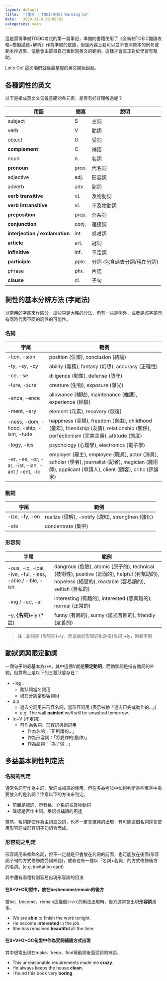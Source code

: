 ```yaml
---
layout: default
title:  "[雷哥 | TOEIC多益] Warming Up"
date:   2020-11-8 20:00:01
categories: main
---
```


這是雷哥準備TOEIC考試的第一篇筆記，準備的書籍使用了《全新制TOEIC閱讀攻略+模擬試題+解析》作為準備的依據，但是內容上若可以並不會照原本的例句或範本抄過來，儘量會由雷哥自己重新寫英文的範例，這樣才會真正對於學習有幫助。

Let's Go! 這次咱們就從最基礎的英文開始說起。

## 各種詞性的英文

以下是組成英文文句最基礎的各元素，是否有好好理解過呢？

| 用語                           | 簡寫  | 說明                         |
| ------------------------------ | ----- | ---------------------------- |
| subject                        | S     | 主詞                         |
| verb                           | V     | 動詞                         |
| object                         | O     | 受詞                         |
| **complement**                 | C     | 補語                         |
| noun                           | n.    | 名詞                         |
| **pronoun**                    | pron. | 代名詞                       |
| adjective                      | adj.  | 形容詞                       |
| adverb                         | adv.  | 副詞                         |
| **verb transitive**            | vt.   | 及物動詞                     |
| **verb intransitive**          | vi.   | 不及物動詞                   |
| **preposition**                | prep. | 介系詞                       |
| **conjunction**                | conj. | 連接詞                       |
| **interjection / exclamation** | int.  | 感嘆詞                       |
| **article**                    | art.  | 冠詞                         |
| **infinitive**                 | inf.  | 不定詞                       |
| **participle**                 | pple. | 分詞 (包含過去分詞/現在分詞) |
| phrase                         | phr.  | 片語                         |
| **clause**                     | cl.   | 子句                         |



## 詞性的基本分辨方法 (字尾法)

以常用的字尾來作區分，這些只是大略的分法，仍有一些是例外，或者是該字尾同有同時代表不同的詞性的可能性。

### 名詞

| 字尾                                             | 範例                                                         |
| ------------------------------------------------ | ------------------------------------------------------------ |
| -tion, -sion                                     | position (位置), conclusion (結論)                           |
| -ty, -sy, -cy                                    | ability (義務), fantasy (幻想), accuracy (正確性)            |
| -ce, -se                                         | diligence (勤奮), defense (防守)                             |
| -ture, -sure                                     | creature (生物), exposure (曝光)                             |
| -ance, -ence                                     | allowance (補貼), maintenance (維護), experience (經驗)      |
| -ment, -ery                                      | element (元素), recovery (恢復)                              |
| -ness, -dom, -hood, -ship, -ism, -tude           | happiness (幸福), freedom (自由), childhood (童年), friendship (友情), relationship (關係), perfectionism (完美主義), attitude (態度) |
| -logy, -ics                                      | psychology (心理學), electronics (電子學)                    |
| -er, -ee, -or, -ar, -ist, -ian, -ant / -ent, -ic | employer (雇主), employee (職員), actor (演員), scholar (學者), journalist (記者), magician (魔術師), applicant (申請人), client (顧客), critic (評論家) |

### 動詞

| 字尾           | 範例                                              |
| -------------- | ------------------------------------------------- |
| -ize, -fy, -en | realize (理解), -notify (通知), strengthen (強化) |
| -ate           | concentrate (集中)                                |

### 形容詞

| 字尾                                                     | 範例                                                         |
| -------------------------------------------------------- | ------------------------------------------------------------ |
| -ous, -ic, -ical, -ive, -ful, -less, -able / -ible, -ish | dangrous (危險), atomic (原子的), technical (技術性), positive (正面的), helpful (有幫助的), hopeless (絕望的), readable (容易讀的), selfish (自私的) |
| -ing / -ed, -al                                          | interesting (有趣的), interested (感興趣的), normal (正常的) |
| -y, **{名詞}**+ly (*註)                                  | funny (有趣的), sunny (陽光普照的), friendly (友善的)        |

> 註：副詞是 {形容詞}+ly，而這邊的形容詞化是指{名詞}+ly，兩者不同



## 動狀詞與限定動詞

一個句子的最基本為`S+V`，其中這個V就是**限定動詞**。而動狀詞是指有動詞的外貌，但實際上是以下列三種狀態存在：

* -ing：
  * 動狀詞當名詞用
  * 現在分詞當形容詞用
* p.p
  * 過去分詞用來形容名詞，當形容詞用 (表示被動「過去已完成動作的…」)
  * e.g. The wall **painted** well will be smashed tomorrow.
* to+V (不定詞)
  * 可作為名詞、形容詞與副詞用
    * 作為名詞：「正所謂的…」
    * 作為形容詞：「將要作的(動作)」
    * 作為副詞：「為了做…」



## 多益基本詞性判定法

### 名詞的判定

通常名詞可作為主詞、受詞或補語的使用。但在多益考試中如何判斷某些填空中需要放入的是名詞？注意以下的方法來判定。

* 前面是冠詞、所有格、介系詞或及物動詞
* 確認是否作主詞、受詞或補語的用途

當然，名詞即使作為主詞或受詞，也不一定會單純的出現，有可能這個名詞還會使用形容詞或形容詞子句組合而成。

### 形容詞之判定

形容詞用來修飾名詞，但不一定就是只會放在名詞的前面，也可能放在後面(形容詞子句的方式修飾或受詞補語)，或者也有一種以「名詞+名詞」的方式修飾後方的名詞。(e.g. invitation card)

其中還有兩種特別容易出現形容詞的用法

#### 在S+V+C句型中，放在be/become/remain的後方

當be、become、remain這幾個`S+V+C`的用法出現時，後方通常會出現**形容詞**居多。

* We are **able** to finish the work tonight.
* He become **interested** in the job.
* She has remained **beautiful** all the time.

#### 在S+V+O+OC句型中作為受詞補語方式出現

其中很常出現在make、keep、find等動詞後面受詞的補語。

* This unreasonable requirements made me **crazy**.
* He always keeps the house **clean**.
* I found this book very **boring**.